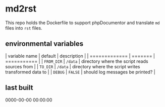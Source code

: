 # md2rst

This repo holds the Dockerfile to support phpDocumentor and translate `md` files into `rst` files.

## environmental variables

| variable name | default | description |
| ============= | ======= | =========== |
| `FROM_DIR`    | `/data` | directory where the script reads sources from |
| `TO_DIR`      | `/data` | directory where the script writes transformed data to |
| `DEBUG`       | `FALSE` | should log messages be printed? |

## last built

0000-00-00 00:00:00
